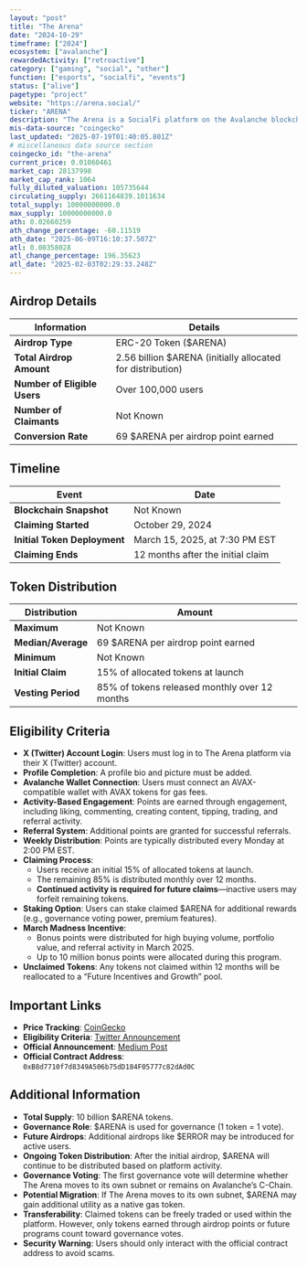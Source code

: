 ```yaml
---
layout: "post"
title: "The Arena"
date: "2024-10-29"
timeframe: ["2024"]
ecosystem: ["avalanche"]
rewardedActivity: ["retroactive"]
category: ["gaming", "social", "other"]
function: ["esports", "socialfi", "events"]
status: ["alive"]
pagetype: "project"
website: "https://arena.social/"
ticker: "ARENA"
description: "The Arena is a SocialFi platform on the Avalanche blockchain that integrates social engagement with financial opportunities. It rewards users with $ARENA tokens based on platform activity and governance participation."
mis-data-source: "coingecko"
last_updated: "2025-07-19T01:40:05.801Z"
# miscellaneous data source section
coingecko_id: "the-arena"
current_price: 0.01060461
market_cap: 28137998
market_cap_rank: 1064
fully_diluted_valuation: 105735644
circulating_supply: 2661164839.1011634
total_supply: 10000000000.0
max_supply: 10000000000.0
ath: 0.02660259
ath_change_percentage: -60.11519
ath_date: "2025-06-09T16:10:37.507Z"
atl: 0.00358028
atl_change_percentage: 196.35623
atl_date: "2025-02-03T02:29:33.248Z"
---
```


## Airdrop Details

| Information                  | Details                                                    |
| ---------------------------- | ---------------------------------------------------------- |
| **Airdrop Type**             | ERC-20 Token ($ARENA)                                      |
| **Total Airdrop Amount**     | 2.56 billion $ARENA (initially allocated for distribution) |
| **Number of Eligible Users** | Over 100,000 users                                         |
| **Number of Claimants**      | Not Known                                                  |
| **Conversion Rate**          | 69 $ARENA per airdrop point earned                         |

## Timeline

| Event                        | Date                              |
| ---------------------------- | --------------------------------- |
| **Blockchain Snapshot**      | Not Known                         |
| **Claiming Started**         | October 29, 2024                  |
| **Initial Token Deployment** | March 15, 2025, at 7:30 PM EST    |
| **Claiming Ends**            | 12 months after the initial claim |

## Token Distribution

| Distribution       | Amount                                        |
| ------------------ | --------------------------------------------- |
| **Maximum**        | Not Known                                     |
| **Median/Average** | 69 $ARENA per airdrop point earned            |
| **Minimum**        | Not Known                                     |
| **Initial Claim**  | 15% of allocated tokens at launch             |
| **Vesting Period** | 85% of tokens released monthly over 12 months |

## Eligibility Criteria

- **X (Twitter) Account Login**: Users must log in to The Arena platform via their X (Twitter) account.
- **Profile Completion**: A profile bio and picture must be added.
- **Avalanche Wallet Connection**: Users must connect an AVAX-compatible wallet with AVAX tokens for gas fees.
- **Activity-Based Engagement**: Points are earned through engagement, including liking, commenting, creating content, tipping, trading, and referral activity.
- **Referral System**: Additional points are granted for successful referrals.
- **Weekly Distribution**: Points are typically distributed every Monday at 2:00 PM EST.
- **Claiming Process**:
  - Users receive an initial 15% of allocated tokens at launch.
  - The remaining 85% is distributed monthly over 12 months.
  - **Continued activity is required for future claims**—inactive users may forfeit remaining tokens.
- **Staking Option**: Users can stake claimed $ARENA for additional rewards (e.g., governance voting power, premium features).
- **March Madness Incentive**:
  - Bonus points were distributed for high buying volume, portfolio value, and referral activity in March 2025.
  - Up to 10 million bonus points were allocated during this program.
- **Unclaimed Tokens**: Any tokens not claimed within 12 months will be reallocated to a “Future Incentives and Growth” pool.

## Important Links

- **Price Tracking**: [CoinGecko](https://www.coingecko.com/en/coins/the-arena)
- **Eligibility Criteria**: [Twitter Announcement](https://x.com/TheArenaApp/status/1851405478930116918)
- **Official Announcement**: [Medium Post](https://medium.com/@TheArena_App/arena-is-coming-22fa6f6ee010)
- **Official Contract Address**: `0xB8d7710f7d8349A506b75dD184F05777c82dAd0C`

## Additional Information

- **Total Supply**: 10 billion $ARENA tokens.
- **Governance Role**: $ARENA is used for governance (1 token = 1 vote).
- **Future Airdrops**: Additional airdrops like $ERROR may be introduced for active users.
- **Ongoing Token Distribution**: After the initial airdrop, $ARENA will continue to be distributed based on platform activity.
- **Governance Voting**: The first governance vote will determine whether The Arena moves to its own subnet or remains on Avalanche’s C-Chain.
- **Potential Migration**: If The Arena moves to its own subnet, $ARENA may gain additional utility as a native gas token.
- **Transferability**: Claimed tokens can be freely traded or used within the platform. However, only tokens earned through airdrop points or future programs count toward governance votes.
- **Security Warning**: Users should only interact with the official contract address to avoid scams.